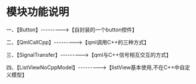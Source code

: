 # 模块功能说明

一、【Button】--------->【自封装的一个button控件】

二、【QmlCallCpp】--------->【qml调用C++的三种方式】

三、【SignalTransfer】--------->【qml与C++信号相互交互的方式】

四、【ListViewNoCppModel】--------->【listView基本使用,不在C++中自定义模型】